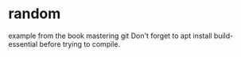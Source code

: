 # random
example from the book mastering git
Don't forget to apt install build-essential before trying to compile.
